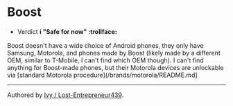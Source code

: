 # Boost

* Verdict **ℹ️ "Safe for now" :trollface:**

Boost doesn't have a wide choice of Android phones, they only have Samsung, Motorola, and phones made by Boost (likely made by a different OEM, similar to T-Mobile, I can't find which OEM though). I can't find anything for Boost-made phones, but their Motorola devices are unlockable via [standard Motorola procedure](/brands/motorola/README.md]
***
Authored by [Ivy / Lost-Entrepreneur439](https://github.com/Lost-Entrepreneur439).<br/>
